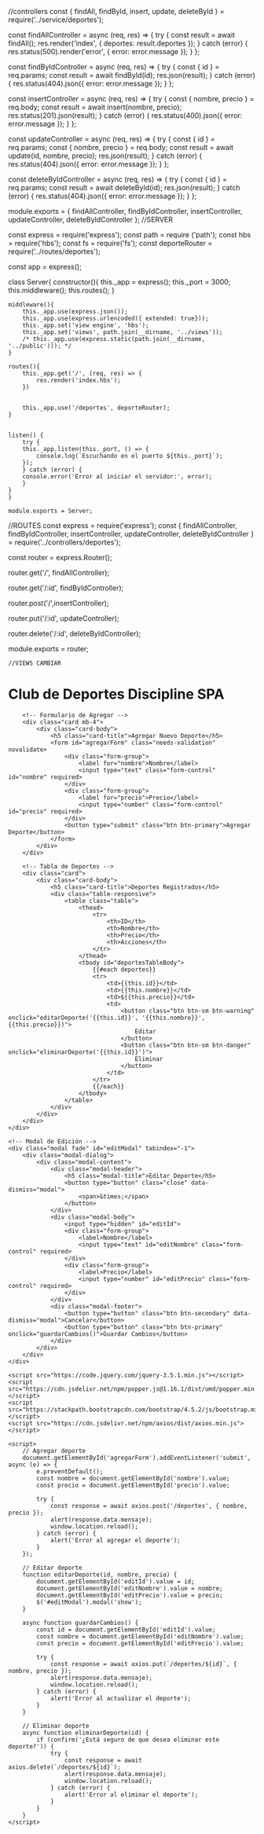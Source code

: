 //controllers
const { findAll, findById, insert, update, deleteById } = require('../service/deportes');

const findAllController = async (req, res) => {
    try {
        const result = await findAll();
        res.render('index', { deportes: result.deportes });
    } catch (error) {
        res.status(500).render('error', { error: error.message });
    }
};

const findByIdController = async (req, res) => {
    try {
        const { id } = req.params;
        const result = await findById(id);
        res.json(result);
    } catch (error) {
        res.status(404).json({ error: error.message });
    }
};

const insertController = async (req, res) => {
    try {
        const { nombre, precio } = req.body;
        const result = await insert(nombre, precio);
        res.status(201).json(result);
    } catch (error) {
        res.status(400).json({ error: error.message });
    }
};

const updateController = async (req, res) => {
    try {
        const { id } = req.params;
        const { nombre, precio } = req.body;
        const result = await update(id, nombre, precio);
        res.json(result);
    } catch (error) {
        res.status(404).json({ error: error.message });
    }
};

const deleteByIdController = async (req, res) => {
    try {
        const { id } = req.params;
        const result = await deleteById(id);
        res.json(result);
    } catch (error) {
        res.status(404).json({ error: error.message });
    }
};

module.exports = {
    findAllController,
    findByIdController,
    insertController,
    updateController,
    deleteByIdController
};
//SERVER

const express = require('express');
const path = require ('path');
const hbs = require('hbs');
const fs = require('fs');
const deporteRouter = require('../routes/deportes');

const app = express();


class Server{
    constructor(){
        this._app = express();
        this._port = 3000;
        this.middleware();
        this.routes();
    }

    middleware(){
        this._app.use(express.json());
        this._app.use(express.urlencoded({ extended: true}));
        this._app.set('view engine', 'hbs');
        this._app.set('views', path.join(__dirname, '../views'));
        /* this._app.use(express.static(path.join(__dirname, '../public'))); */
    }

    routes(){
        this._app.get('/', (req, res) => {
            res.render('index.hbs');
        })

        
        this._app.use('/deportes', deporteRouter);
    }


    listen() {
        try {
        this._app.listen(this._port, () => {
            console.log(`Escuchando en el puerto ${this._port}`);
        });
        } catch (error) {
        console.error('Error al iniciar el servidor:', error);
        }
    }
    }
    
    module.exports = Server;

//ROUTES
const express = require('express');
const { findAllController, findByIdController, insertController, updateController, deleteByIdController } = require('../controllers/deportes');

const router = express.Router();

router.get('/', findAllController);

router.get('/:id', findByIdController);

router.post('/',insertController);

router.put('/:id', updateController);

router.delete('/:id', deleteByIdController);

module.exports = router;

    //VIEWS CAMBIAR
<!DOCTYPE html>
<html lang="es">
<head>
    <meta charset="UTF-8">
    <meta name="viewport" content="width=device-width, initial-scale=1.0">
    <title>Gestión de Deportes</title>
    <link rel="stylesheet" href="https://stackpath.bootstrapcdn.com/bootstrap/4.5.2/css/bootstrap.min.css">
</head>
<body>
    <div class="container mt-4">
        <h1 class="text-center mb-4">Club de Deportes Discipline SPA</h1>
        
        <!-- Formulario de Agregar -->
        <div class="card mb-4">
            <div class="card-body">
                <h5 class="card-title">Agregar Nuevo Deporte</h5>
                <form id="agregarForm" class="needs-validation" novalidate>
                    <div class="form-group">
                        <label for="nombre">Nombre</label>
                        <input type="text" class="form-control" id="nombre" required>
                    </div>
                    <div class="form-group">
                        <label for="precio">Precio</label>
                        <input type="number" class="form-control" id="precio" required>
                    </div>
                    <button type="submit" class="btn btn-primary">Agregar Deporte</button>
                </form>
            </div>
        </div>

        <!-- Tabla de Deportes -->
        <div class="card">
            <div class="card-body">
                <h5 class="card-title">Deportes Registrados</h5>
                <div class="table-responsive">
                    <table class="table">
                        <thead>
                            <tr>
                                <th>ID</th>
                                <th>Nombre</th>
                                <th>Precio</th>
                                <th>Acciones</th>
                            </tr>
                        </thead>
                        <tbody id="deportesTableBody">
                            {{#each deportes}}
                            <tr>
                                <td>{{this.id}}</td>
                                <td>{{this.nombre}}</td>
                                <td>${{this.precio}}</td>
                                <td>
                                    <button class="btn btn-sm btn-warning" onclick="editarDeporte('{{this.id}}', '{{this.nombre}}', {{this.precio}})">
                                        Editar
                                    </button>
                                    <button class="btn btn-sm btn-danger" onclick="eliminarDeporte('{{this.id}}')">
                                        Eliminar
                                    </button>
                                </td>
                            </tr>
                            {{/each}}
                        </tbody>
                    </table>
                </div>
            </div>
        </div>
    </div>

    <!-- Modal de Edición -->
    <div class="modal fade" id="editModal" tabindex="-1">
        <div class="modal-dialog">
            <div class="modal-content">
                <div class="modal-header">
                    <h5 class="modal-title">Editar Deporte</h5>
                    <button type="button" class="close" data-dismiss="modal">
                        <span>&times;</span>
                    </button>
                </div>
                <div class="modal-body">
                    <input type="hidden" id="editId">
                    <div class="form-group">
                        <label>Nombre</label>
                        <input type="text" id="editNombre" class="form-control" required>
                    </div>
                    <div class="form-group">
                        <label>Precio</label>
                        <input type="number" id="editPrecio" class="form-control" required>
                    </div>
                </div>
                <div class="modal-footer">
                    <button type="button" class="btn btn-secondary" data-dismiss="modal">Cancelar</button>
                    <button type="button" class="btn btn-primary" onclick="guardarCambios()">Guardar Cambios</button>
                </div>
            </div>
        </div>
    </div>

    <script src="https://code.jquery.com/jquery-3.5.1.min.js"></script>
    <script src="https://cdn.jsdelivr.net/npm/popper.js@1.16.1/dist/umd/popper.min.js"></script>
    <script src="https://stackpath.bootstrapcdn.com/bootstrap/4.5.2/js/bootstrap.min.js"></script>
    <script src="https://cdn.jsdelivr.net/npm/axios/dist/axios.min.js"></script>

    <script>
        // Agregar deporte
        document.getElementById('agregarForm').addEventListener('submit', async (e) => {
            e.preventDefault();
            const nombre = document.getElementById('nombre').value;
            const precio = document.getElementById('precio').value;
            
            try {
                const response = await axios.post('/deportes', { nombre, precio });
                alert(response.data.mensaje);
                window.location.reload();
            } catch (error) {
                alert('Error al agregar el deporte');
            }
        });

        // Editar deporte
        function editarDeporte(id, nombre, precio) {
            document.getElementById('editId').value = id;
            document.getElementById('editNombre').value = nombre;
            document.getElementById('editPrecio').value = precio;
            $('#editModal').modal('show');
        }

        async function guardarCambios() {
            const id = document.getElementById('editId').value;
            const nombre = document.getElementById('editNombre').value;
            const precio = document.getElementById('editPrecio').value;
            
            try {
                const response = await axios.put(`/deportes/${id}`, { nombre, precio });
                alert(response.data.mensaje);
                window.location.reload();
            } catch (error) {
                alert('Error al actualizar el deporte');
            }
        }

        // Eliminar deporte
        async function eliminarDeporte(id) {
            if (confirm('¿Está seguro de que desea eliminar este deporte?')) {
                try {
                    const response = await axios.delete(`/deportes/${id}`);
                    alert(response.data.mensaje);
                    window.location.reload();
                } catch (error) {
                    alert('Error al eliminar el deporte');
                }
            }
        }
    </script>
</body>
</html>